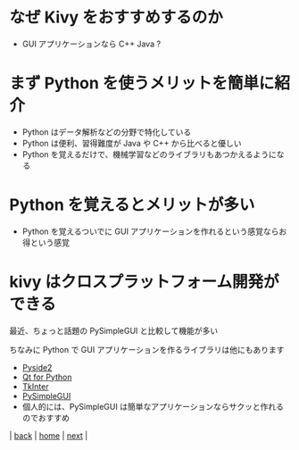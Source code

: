 # なぜ Kivy をおすすめするのか

* GUI アプリケーションなら C++ Java ?

# まず Python を使うメリットを簡単に紹介
* Python はデータ解析などの分野で特化している
* Python は便利、習得難度が Java や C++ から比べると優しい
* Python を覚えるだけで、機械学習などのライブラリもあつかえるようになる

# Python を覚えるとメリットが多い
* Python を覚えるついでに GUI アプリケーションを作れるという感覚ならお得という感覚

# kivy はクロスプラットフォーム開発ができる

最近、ちょっと話題の PySimpleGUI と比較して機能が多い

ちなみに Python で GUI アプリケーションを作るライブラリは他にもあります
* [Pyside2](https://pypi.org/project/PySide2/)
* [Qt for Python](https://doc.qt.io/qtforpython/)
* [TkInter](https://docs.python.org/3/library/tkinter.html)
* [PySimpleGUI](https://pysimplegui.readthedocs.io/en/latest/)
 * 個人的には、PySimpleGUI は簡単なアプリケーションならサクッと作れるのでおすすめ


|
[back](/documents/01_aboutkivy)
|
[home](https://github.com/shingenpy/kivy_workshop)
|
[next](/documents/03_kivysdo)
|